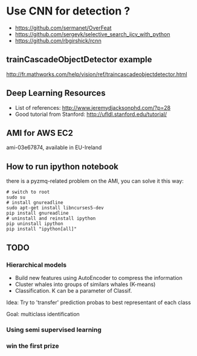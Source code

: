 # Use CNN for detection ?
* https://github.com/sermanet/OverFeat
* https://github.com/sergeyk/selective_search_ijcv_with_python
* https://github.com/rbgirshick/rcnn

## trainCascadeObjectDetector example
http://fr.mathworks.com/help/vision/ref/traincascadeobjectdetector.html

## Deep Learning Resources
* List of references: http://www.jeremydjacksonphd.com/?p=28
* Good tutorial from Stanford: http://ufldl.stanford.edu/tutorial/

## AMI for AWS EC2
ami-03e67874, available in EU-Ireland

## How to run ipython notebook
there is a pyzmq-related problem on the AMI, you can solve it this way:
```
# switch to root
sudo su
# install gnureadline
sudo apt-get install libncurses5-dev
pip install gnureadline
# uninstall and reinstall ipython
pip uninstall ipython
pip install "ipython[all]"
```

## TODO

### Hierarchical models
* Build new features using AutoEncoder to compress the information
* Cluster whales into groups of similars whales (K-means)
* Classification. K can be a parameter of Classif.

Idea: Try to 'transfer' prediction probas to best representant of each class

Goal: multiclass identification 

### Using semi supervised learning

### win the first prize
